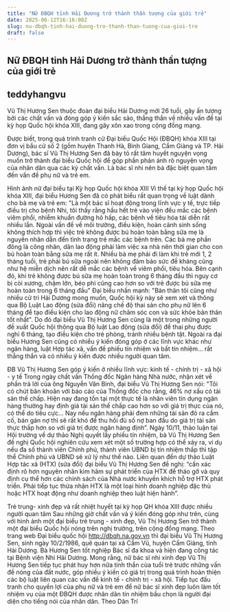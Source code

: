 ```yaml
---
title: "Nữ ĐBQH tỉnh Hải Dương trở thành thần tượng của giới trẻ"
date: 2025-06-12T16:16:08Z
slug: nu-dbqh-tinh-hai-duong-tro-thanh-than-tuong-cua-gioi-tre
draft: false
---
```


## Nữ ĐBQH tỉnh Hải Dương trở thành thần tượng của giới trẻ

## teddyhangvu

Vũ Thị Hương Sen thuộc đoàn đại biểu Hải Dương mới 26 tuổi, gây ấn tượng bởi các chất vấn và đóng góp ý kiến sắc sảo, thẳng thắn về nhiều vấn đề tại kỳ họp Quốc hội khóa XIII, đang gây xôn xao trong cộng đồng mạng.

Được biết, trong quá trình tranh cử Đại biểu Quốc Hội (ĐBQH) khóa XIII tại đơn vị bầu cử số 2 (gồm huyện Thanh Hà, Bình Giang, Cẩm Giàng và TP. Hải Dương), bác sĩ Vũ Thị Hương Sen đã bày tỏ rất tâm huyết nguyện vọng muốn trở thành đại biểu Quốc hội để góp phần phản ánh rõ nguyện vọng của nhân dân qua các kỳ chất vấn. Là bác sĩ nhi nên bà đặc biệt quan tâm đến vấn đề phụ nữ và trẻ em.

Hình ảnh nữ đại biểu tại Kỳ họp Quốc hội khóa XIII
Vì thế tại kỳ họp Quốc hội khóa XIII, đại biểu Hương Sen đã có phát biểu rất quan trọng về luật dành cho bà mẹ và trẻ em: "Là một bác sĩ hoạt động trong lĩnh vực y tế, trực tiếp điều trị cho bệnh Nhi, tôi thấy rằng hầu hết trẻ vào viện đều mắc các bệnh viêm phổi, nhiễm khuẩn đường hô hấp, các bệnh về tiêu hóa tái diễn rất nhiều lần. Ngoài vấn đề về môi trường, điều kiện, hoàn cảnh sinh sống không thích hợp thì việc trẻ không được bú hoàn toàn bằng sữa mẹ là nguyên nhân dẫn đến tình trạng trẻ mắc các bệnh trên.
Các bà mẹ phần đông là công nhân, dân lao động phải làm việc xa nhà nên thời gian cho con bú hoàn toàn bằng sữa mẹ rất ít. Nhiều bà mẹ phải đi làm khi trẻ mới 1, 2 tháng tuổi, trẻ phải bú sữa ngoài nên không đảm bảo sức đề kháng cũng như hệ miễn dịch nên rất dễ mắc các bệnh về viêm phổi, tiêu hóa. Bên cạnh đó, khi trẻ không được bú sữa mẹ hoàn toàn trong 6 tháng đầu thì nguy cơ bị còi xương, chậm lớn, béo phì cũng cao hơn so với trẻ được bú sữa mẹ hoàn toàn trong 6 tháng đầu"
Đại biểu nhấn mạnh: "Bản thân tôi cũng như nhiều cử tri Hải Dương mong muốn, Quốc hội kỳ này sẽ xem xét và thông qua Bộ Luật Lao động (sửa đổi) nâng chế độ thai sản cho phụ nữ lên 6 tháng để tạo điều kiện cho lao động nữ chăm sóc con và sức khỏe bản thân tốt nhất".
Do đó đại biểu Vũ Thị Hương Sen cũng là một trong những người đề xuất Quốc hội thông qua Bộ luật Lao động (sửa đổi) để thai phụ được nghỉ 6 tháng, tạo điều kiện cho trẻ phòng, tránh nhiều bệnh tật.
Ngoài ra đại biểu Hương Sen cũng có nhiều ý kiến đóng góp ở các lĩnh vực khác như ngân hàng, luật Hợp tác xã, vấn đề phiếu tín nhiệm và bất tín nhiệm… rất thẳng thắn và có nhiều ý kiến được nhiều người quan tâm.

ĐB Vũ Thị Hương Sen góp ý kiến ở nhiều lĩnh vực: kinh tế - chính trị - xã hội - y tế
Trong ngày chất vấn Thống đốc Ngân hàng Nhà nước, nhận xét về phần trả lời của ông Nguyễn Văn Bình, đại biểu Vũ Thị Hương Sen nói: "Tôi có chút băn khoăn với báo cáo của Thống đốc cho rằng, 46% nợ xấu có tài sản thế chấp. Hiện nay đang tồn tại một thực tế là nhân viên tín dụng ngân hàng thường hay định giá tài sản thế chấp cao hơn so với giá trị thực của nó, có thể do tiêu cực… Nay nếu ngân hàng phải đem những tài sản đó ra cầm cố, bán gán nợ thì sẽ rất khó để thu hồi đủ số nợ ban đầu do giá trị tài sản thực thấp hơn so với giá trị được ngân hàng định”.
Ngày 10/11, thảo luận tại Hội trường về dự thảo Nghị quyết lấy phiếu tín nhiệm, bà Vũ Thị Hương Sen đề nghị Quốc hội nghiên cứu xem xét một số trường hợp có thể xảy ra, ví dụ nếu đa số thành viên Chính phủ, thành viên UBND bị tín nhiệm thấp thì tập thể Chính phủ và UBND sẽ xử lý như thế nào.
Liên quan đến dự thảo Luật Hợp tác xã (HTX) (sửa đổi) đại biểu Vũ Thị Hương Sen đề nghị: “cần xác định rõ hơn nguyên nhân kìm hãm sự phát triển của HTX để tháo gỡ và quy định cụ thể hơn các chính sách của Nhà nước khuyến khích hỗ trợ HTX phát triển. Phải tiếp tục thừa nhận HTX là một loại hình doanh nghiệp đặc thù hoặc HTX hoạt động như doanh nghiệp theo luật hiện hành”.

Trẻ trung- xinh đẹp và rất nhiệt huyết tại kỳ họp QH khóa XIII được nhiều người quan tâm
Sau những giờ chất vấn và ý kiến đóng góp như trên, cùng với hình ảnh một đại biểu trẻ trung - xinh đẹp, Vũ Thị Hương Sen trở thành một đại biểu Quốc hội nóng trên nghị trường, trên cộng đồng mạng.
Theo trang web Đại biểu quốc hội http://dbqh.na.gov.vn thì đại biểu Vũ Thị Hương Sen, sinh ngày 10/2/1986, quê quán tại xã Cẩm Vũ, huyện Cẩm Giàng, tỉnh Hải Dương. Bà Hương Sen tốt nghiệp Bác sĩ đa khoa và hiện đang công tác tại Bệnh viện Nhi Hải Dương.
Mong rằng, nữ bác sĩ nhi xinh đẹp Vũ Thị Hương Sen tiếp tục phát huy hơn nữa tinh thần của tuổi trẻ trước những vấn đề nóng của đất nước, góp nhiều ý kiến có giá trị trong quá trình hoàn thiện các bộ luật liên quan các vấn đề kinh tế - chính trị - xã hội. Tiếp tục đấu tranh cho quyền lợi của phụ nữ và trẻ em để nữ bác sĩ xinh đẹp luôn làm tốt nhiệm vụ của một ĐBQH được nhân dân tín nhiệm bầu chọn là người đại diện cho tiếng nói của nhân dân.
Theo Dân Trí